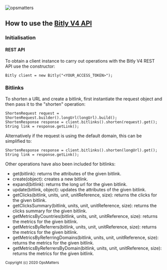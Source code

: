 ![opsmatters](https://i.imgur.com/VoLABc1.png)

## How to use the [Bitly V4 API](https://dev.bitly.com/v4_documentation.html)

### Initialisation

#### REST API

To obtain a client instance to carry out operations with the Bitly V4 REST API use the constructor:
```
Bitly client = new Bitly("<YOUR_ACCESS_TOKEN>");
```

### Bitlinks
To shorten a URL and create a bitlink, first instantiate the request object and then pass it to the "shorten" operation:
```
ShortenRequest request = ShortenRequest.builder().longUrl(longUrl).build();
ShortenResponse response = client.bitlinks().shorten(request).get();
String link = response.getLink();
```
Alternatively if the request is using the default domain, this can be simplified to:
```
ShortenResponse response = client.bitlinks().shorten(longUrl).get();
String link = response.getLink();
```

Other operations have also been included for bitlinks:
* get(bitlink): returns the attributes of the given bitlink.
* create(object): creates a new bitlink.
* expand(bitlink): returns the long url for the given bitlink.
* update(bitlink, object): updates the attributes of the given bitlink.
* getClicks(bitlink, units, unit, unitReference, size): returns the clicks for the given bitlink.
* getClicksSummary(bitlink, units, unit, unitReference, size): returns the clicks summary for the given bitlink.
* getMetricsByCountries(bitlink, units, unit, unitReference, size): returns the metrics for the given bitlink.
* getMetricsByReferrers(bitlink, units, unit, unitReference, size): returns the metrics for the given bitlink.
* getMetricsByReferringDomains(bitlink, units, unit, unitReference, size): returns the metrics for the given bitlink.
* getMetricsByReferrersByDomain(bitlink, units, unit, unitReference, size): returns the metrics for the given bitlink.

<sub>Copyright (c) 2020 OpsMatters</sub>